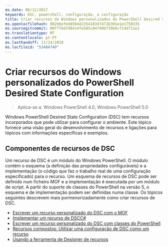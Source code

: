 ```yaml
---
ms.date: 06/12/2017
keywords: DSC, powershell, configuração, a configuração
title: Criar recursos do Windows personalizados do PowerShell Desired State Configuration
ms.openlocfilehash: 882b6efed4564d2354183d7472b301e1e1758335
ms.sourcegitcommit: 00ff76d7d9414fe585c04740b739b9cf14d711e1
ms.translationtype: MT
ms.contentlocale: pt-PT
ms.lasthandoff: 12/14/2018
ms.locfileid: "53404740"
---
```

# <a name="build-custom-windows-powershell-desired-state-configuration-resources"></a>Criar recursos do Windows personalizados do PowerShell Desired State Configuration

> Aplica-se a: Windows PowerShell 4.0, Windows PowerShell 5.0

Windows PowerShell Desired State Configuration (DSC) tem recursos incorporados que pode utilizar para configurar o ambiente. Este tópico fornece uma visão geral do desenvolvimento de recursos e ligações para tópicos com informações específicas e exemplos.

## <a name="dsc-resource-components"></a>Componentes de recursos de DSC

Um recurso de DSC é um módulo do Windows PowerShell. O módulo contém o esquema (a definição das propriedades configuráveis) e a implementação (o código que faz o trabalho real de uma configuração especificado) para o recurso. Um esquema de recursos de DSC pode ser definido num ficheiro MOF e a implementação é executada por um módulo de script. A partir do suporte de classes do PowerShell na versão 5, o esquema e de implementação podem ser definidas numa classe. Os tópicos seguintes descrevem mais pormenorizadamente como criar recursos de DSC.

* [Escrever um recurso personalizado do DSC com o MOF](authoringResourceMOF.md)
* [Implementar um recurso de DSCC#](authoringResourceMofCS.md)
* [Escrever um recurso personalizado do DSC com classes do PowerShell](authoringResourceClass.md)
* [Recursos compostos: Utilizar uma configuração de DSC como um recurso](authoringResourceComposite.md)
* [Usando a ferramenta de Designer de recursos](../authoringResourceMofDesigner.md)

